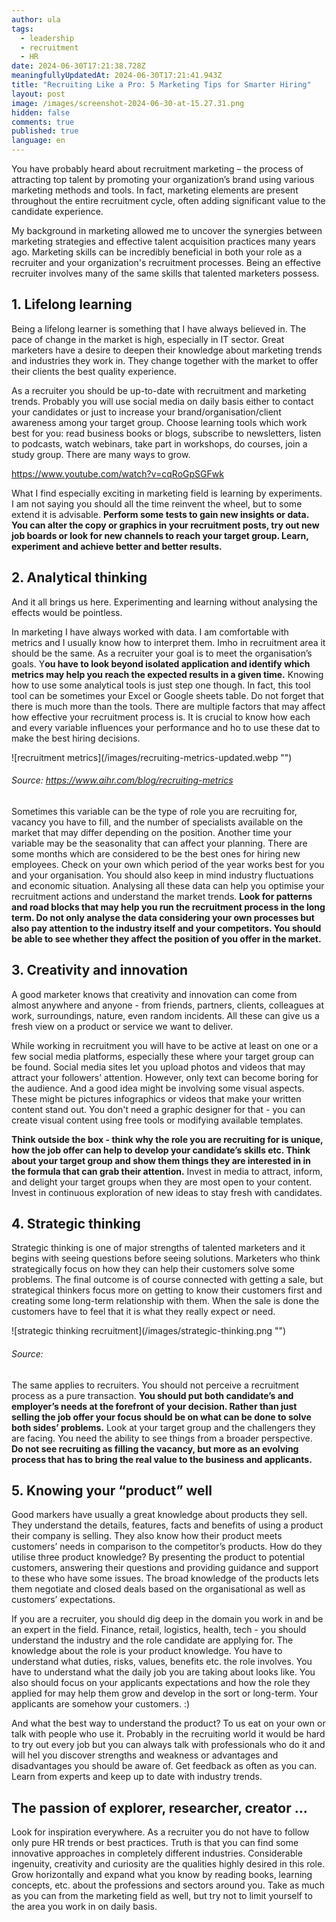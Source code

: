 ```yaml
---
author: ula
tags:
  - leadership
  - recruitment
  - HR
date: 2024-06-30T17:21:38.728Z
meaningfullyUpdatedAt: 2024-06-30T17:21:41.943Z
title: "Recruiting Like a Pro: 5 Marketing Tips for Smarter Hiring"
layout: post
image: /images/screenshot-2024-06-30-at-15.27.31.png
hidden: false
comments: true
published: true
language: en
---
```

You have probably heard about recruitment marketing – the process of attracting top talent by promoting your organization’s brand using various marketing methods and tools. In fact, marketing elements are present throughout the entire recruitment cycle, often adding significant value to the candidate experience.

My background in marketing allowed me to uncover the synergies between marketing strategies and effective talent acquisition practices many years ago. Marketing skills can be incredibly beneficial in both your role as a recruiter and your organization's recruitment processes. Being an effective recruiter involves many of the same skills that talented marketers possess.

## 1. Lifelong learning

Being a lifelong learner is something that I have always believed in. The pace of change in the market is high, especially in IT sector. Great marketers have a desire to deepen their knowledge about marketing trends and industries they work in. They change together with the market to offer their clients the best quality experience.   

As a recruiter you should be up-to-date with recruitment and marketing trends. Probably you will use social media on daily basis either to contact your candidates or just to increase your brand/organisation/client awareness among your target group. Choose learning tools which work best for you: read business books or blogs, subscribe to newsletters, listen to podcasts, watch webinars, take part in workshops, do courses, join a study group. There are many ways to grow.  

https://www.youtube.com/watch?v=cqRoGpSGFwk 

What I find especially exciting in marketing field is learning by experiments. I am not saying you should all the time reinvent the wheel, but to some extend it is advisable. **Perform some tests to gain new insights or data. You can alter the copy or graphics in your recruitment posts, try out new job boards or look for new channels to reach your target group. Learn, experiment and achieve better and better results.**

## 2. Analytical thinking

And it all brings us here. Experimenting and learning without analysing the effects would be pointless.

In marketing I have always worked with data. I am comfortable with metrics and I usually know how to interpret them. Imho in recruitment area it should be the same. As a recruiter your goal is to meet the organisation’s goals. Y**ou have to look beyond isolated application and identify which metrics may help you reach the expected results in a given time.** Knowing how to use some analytical tools is just step one though. In fact, this tool tool can be sometimes your Excel or Google sheets table. Do not forget that there is much more than the tools. There are multiple factors that may affect how effective your recruitment process is. It is crucial to know how each and every variable influences your performance and ho to use these dat to make the best hiring decisions. 

<div className="image">![recruitment metrics](/images/recruiting-metrics-updated.webp "")</div>

###### Source: https://www.aihr.com/blog/recruiting-metrics

Sometimes this variable can be the type of role you are recruiting for, vacancy you have to fill, and the number of specialists available on the market that may differ depending on the position. Another time your variable may be the seasonality that can affect your planning. There are some months which are considered to be the best ones for hiring new employees. Check on your own which period of the year works best for you and your organisation. You should also keep in mind industry fluctuations and economic situation. Analysing all these data can help you optimise your recruitment actions and understand the market trends. 
**Look for patterns and road blocks that may help you run the recruitment process in the long term. Do not only analyse the data considering your own processes but also pay attention to the industry itself and your competitors. You should be able to see whether they affect the position of you offer in the market.** 

## 3. Creativity and innovation

A good marketer knows that creativity and innovation can come from almost anywhere and anyone - from friends, partners, clients, colleagues at work, surroundings, nature, even random incidents. All these can give us a fresh view on a product or service we want to deliver. 

While working in recruitment you will have to be active at least on one or a few social media platforms, especially these where your target group can be found. Social media sites let you upload photos and videos that may attract your followers’ attention. However, only text can become boring for the audience. And a good idea might be involving some visual aspects. These might be pictures infographics or videos that make your written content stand out. You don't need a graphic designer for that - you can create visual content using free tools or modifying available templates. 

**Think outside the box - think why the role you are recruiting for is unique, how the job offer can help to develop your candidate’s skills etc. Think about your target group and show them things they are interested in in the formula that can grab their attention.** Invest in media to attract, inform, and delight your target groups when they are most open to your content. Invest in continuous exploration of new ideas to stay fresh with candidates. 

## 4. Strategic thinking

Strategic thinking is one of major strengths of talented marketers and it begins with seeing questions before seeing solutions. Marketers who think strategically focus on how they can help their customers solve some problems. The final outcome is of course connected with getting a sale, but strategical thinkers focus more on getting to know their customers first and creating some long-term relationship with them. When the sale is done the customers have to feel that it is what they really expect or need. 

<div className="image">![strategic thinking recruitment](/images/strategic-thinking.png "")</div>

###### Source: 

The same applies to recruiters. You should not perceive a recruitment process as a pure transaction. **You should put both candidate’s and employer’s needs at the forefront of your decision. Rather than just selling the job offer your focus should be on what can be done to solve both sides’ problems.** Look at your target group and the challengers they are facing. You need the ability to see things from a broader perspective. **Do not see recruiting as filling the vacancy, but more as an evolving process that has to bring the real value to the business and applicants.** 

## 5. Knowing your “product” well

Good markers have usually a great knowledge about products they sell. They understand the details, features, facts and benefits of using a product their company is selling. They also know how their product meets customers’ needs in comparison to the competitor’s products. How do they utilise three product knowledge? By presenting the product to potential customers, answering their questions and  providing guidance and support to these who have some issues. The broad knowledge of the products lets them negotiate and closed deals based on the organisational as well as customers’ expectations.

If you are a recruiter, you should dig deep in the domain you work in and be an expert in the field.  Finance, retail, logistics, health, tech - you should understand the industry and the role candidate are applying for. The knowledge about the role is your product knowledge. You have to understand what duties, risks, values, benefits etc. the role involves. You have to understand what the daily job you are taking about looks like. You also should focus on your applicants expectations and how the role they applied for may help them grow and develop in the sort or long-term. Your applicants are somehow your customers. :) 

And what the best way to understand the product? To us eat on your own or talk with people who use it. Probably in the recruiting world it would be hard to try out every job but you can always talk with professionals who do it and will hel you discover strengths and weakness or advantages and disadvantages you should be aware of. Get feedback as often as you can. Learn from experts and  keep up to date with industry trends.

## The passion of explorer, researcher, creator …

Look for inspiration everywhere. As a recruiter you do not have to follow only pure HR trends or best practices. Truth is that you can find some innovative approaches in completely different industries. Considerable ingenuity, creativity and curiosity are the qualities highly desired in this role. Grow horizontally and expand what you know by reading books, learning concepts, etc. about the professions and sectors around you. Take as much as you can from the marketing field as well, but try not to limit yourself to the area you work in on daily basis.